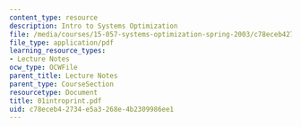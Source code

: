 ```yaml
---
content_type: resource
description: Intro to Systems Optimization
file: /media/courses/15-057-systems-optimization-spring-2003/c78eceb42734e5a3268e4b2309986ee1_01introprint.pdf
file_type: application/pdf
learning_resource_types:
- Lecture Notes
ocw_type: OCWFile
parent_title: Lecture Notes
parent_type: CourseSection
resourcetype: Document
title: 01introprint.pdf
uid: c78eceb4-2734-e5a3-268e-4b2309986ee1
---
```

